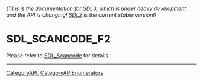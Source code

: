 ###### (This is the documentation for SDL3, which is under heavy development and the API is changing! [SDL2](https://wiki.libsdl.org/SDL2/) is the current stable version!)
# SDL_SCANCODE_F2

Please refer to [SDL_Scancode](SDL_Scancode) for details.

----
[CategoryAPI](CategoryAPI), [CategoryAPIEnumerators](CategoryAPIEnumerators)

